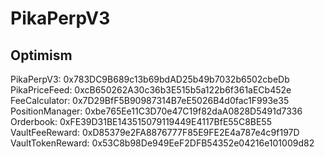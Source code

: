 # PikaPerpV3

## Optimism 

PikaPerpV3: 0x783DC9B689c13b69bdAD25b49b7032b6502cbeDb           
PikaPriceFeed: 0xcB650262A30c36b3E515b5a122b6f361aECb452e   
FeeCalculator: 0x7D29BfF5B90987314B7eE5026B4d0fac1F993e35  
PositionManager: 0xbe765Ee11C3D70e47C19f82daA0828D5491d7336  
Orderbook: 0xFE39D31BE143515079119449E4117BfE55C8BE55      
VaultFeeReward: 0xD85379e2FA8876777F85E9FE2E4a787e4c9f197D      
VaultTokenReward: 0x53C8b98De949EeF2DFB54352e04216e101009d82   

